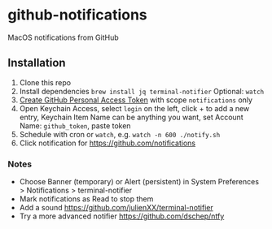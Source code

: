 # github-notifications
MacOS notifications from GitHub

## Installation
1. Clone this repo
2. Install dependencies ```brew install jq terminal-notifier```   Optional: ```watch```
3. [Create GitHub Personal Access Token](https://github.com/settings/tokens/new) with scope ```notifications``` only
4. Open Keychain Access, select ```login``` on the left, click + to add a new entry, Keychain Item Name can be anything you want, set Account Name: ```github_token```, paste token
5. Schedule with cron or ```watch```, e.g. ```watch -n 600 ./notify.sh```
6. Click notification for https://github.com/notifications

### Notes
- Choose Banner (temporary) or Alert (persistent) in System Preferences > Notifications > terminal-notifier
- Mark notifications as Read to stop them
- Add a sound https://github.com/julienXX/terminal-notifier
- Try a more advanced notifier https://github.com/dschep/ntfy
